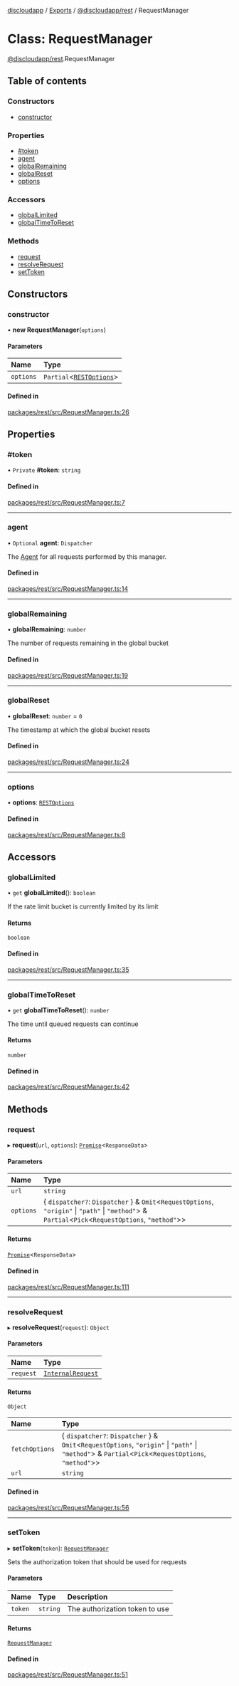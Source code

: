 [discloudapp](../README.md) / [Exports](../modules.md) / [@discloudapp/rest](../modules/discloudapp_rest.md) / RequestManager

# Class: RequestManager

[@discloudapp/rest](../modules/discloudapp_rest.md).RequestManager

## Table of contents

### Constructors

- [constructor](discloudapp_rest.RequestManager.md#constructor)

### Properties

- [#token](discloudapp_rest.RequestManager.md##token)
- [agent](discloudapp_rest.RequestManager.md#agent)
- [globalRemaining](discloudapp_rest.RequestManager.md#globalremaining)
- [globalReset](discloudapp_rest.RequestManager.md#globalreset)
- [options](discloudapp_rest.RequestManager.md#options)

### Accessors

- [globalLimited](discloudapp_rest.RequestManager.md#globallimited)
- [globalTimeToReset](discloudapp_rest.RequestManager.md#globaltimetoreset)

### Methods

- [request](discloudapp_rest.RequestManager.md#request)
- [resolveRequest](discloudapp_rest.RequestManager.md#resolverequest)
- [setToken](discloudapp_rest.RequestManager.md#settoken)

## Constructors

### constructor

• **new RequestManager**(`options`)

#### Parameters

| Name | Type |
| :------ | :------ |
| `options` | `Partial`<[`RESTOptions`](../interfaces/discloudapp_rest.RESTOptions.md)\> |

#### Defined in

[packages/rest/src/RequestManager.ts:26](https://github.com/discloud/discloud.app/blob/86003e6/packages/rest/src/RequestManager.ts#L26)

## Properties

### #token

• `Private` **#token**: `string`

#### Defined in

[packages/rest/src/RequestManager.ts:7](https://github.com/discloud/discloud.app/blob/86003e6/packages/rest/src/RequestManager.ts#L7)

___

### agent

• `Optional` **agent**: `Dispatcher`

The [Agent](https://undici.nodejs.org/#/docs/api/Agent) for all requests
performed by this manager.

#### Defined in

[packages/rest/src/RequestManager.ts:14](https://github.com/discloud/discloud.app/blob/86003e6/packages/rest/src/RequestManager.ts#L14)

___

### globalRemaining

• **globalRemaining**: `number`

The number of requests remaining in the global bucket

#### Defined in

[packages/rest/src/RequestManager.ts:19](https://github.com/discloud/discloud.app/blob/86003e6/packages/rest/src/RequestManager.ts#L19)

___

### globalReset

• **globalReset**: `number` = `0`

The timestamp at which the global bucket resets

#### Defined in

[packages/rest/src/RequestManager.ts:24](https://github.com/discloud/discloud.app/blob/86003e6/packages/rest/src/RequestManager.ts#L24)

___

### options

• **options**: [`RESTOptions`](../interfaces/discloudapp_rest.RESTOptions.md)

#### Defined in

[packages/rest/src/RequestManager.ts:8](https://github.com/discloud/discloud.app/blob/86003e6/packages/rest/src/RequestManager.ts#L8)

## Accessors

### globalLimited

• `get` **globalLimited**(): `boolean`

If the rate limit bucket is currently limited by its limit

#### Returns

`boolean`

#### Defined in

[packages/rest/src/RequestManager.ts:35](https://github.com/discloud/discloud.app/blob/86003e6/packages/rest/src/RequestManager.ts#L35)

___

### globalTimeToReset

• `get` **globalTimeToReset**(): `number`

The time until queued requests can continue

#### Returns

`number`

#### Defined in

[packages/rest/src/RequestManager.ts:42](https://github.com/discloud/discloud.app/blob/86003e6/packages/rest/src/RequestManager.ts#L42)

## Methods

### request

▸ **request**(`url`, `options`): [`Promise`]( https://developer.mozilla.org/en-US/docs/Web/JavaScript/Reference/Global_Objects/Promise )<`ResponseData`\>

#### Parameters

| Name | Type |
| :------ | :------ |
| `url` | `string` |
| `options` | { `dispatcher?`: `Dispatcher`  } & `Omit`<`RequestOptions`, ``"origin"`` \| ``"path"`` \| ``"method"``\> & `Partial`<`Pick`<`RequestOptions`, ``"method"``\>\> |

#### Returns

[`Promise`]( https://developer.mozilla.org/en-US/docs/Web/JavaScript/Reference/Global_Objects/Promise )<`ResponseData`\>

#### Defined in

[packages/rest/src/RequestManager.ts:111](https://github.com/discloud/discloud.app/blob/86003e6/packages/rest/src/RequestManager.ts#L111)

___

### resolveRequest

▸ **resolveRequest**(`request`): `Object`

#### Parameters

| Name | Type |
| :------ | :------ |
| `request` | [`InternalRequest`](../interfaces/discloudapp_rest.InternalRequest.md) |

#### Returns

`Object`

| Name | Type |
| :------ | :------ |
| `fetchOptions` | { `dispatcher?`: `Dispatcher`  } & `Omit`<`RequestOptions`, ``"origin"`` \| ``"path"`` \| ``"method"``\> & `Partial`<`Pick`<`RequestOptions`, ``"method"``\>\> |
| `url` | `string` |

#### Defined in

[packages/rest/src/RequestManager.ts:56](https://github.com/discloud/discloud.app/blob/86003e6/packages/rest/src/RequestManager.ts#L56)

___

### setToken

▸ **setToken**(`token`): [`RequestManager`](discloudapp_rest.RequestManager.md)

Sets the authorization token that should be used for requests

#### Parameters

| Name | Type | Description |
| :------ | :------ | :------ |
| `token` | `string` | The authorization token to use |

#### Returns

[`RequestManager`](discloudapp_rest.RequestManager.md)

#### Defined in

[packages/rest/src/RequestManager.ts:51](https://github.com/discloud/discloud.app/blob/86003e6/packages/rest/src/RequestManager.ts#L51)
